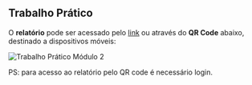 ## Trabalho Prático

O **relatório** pode ser acessado pelo [link](https://app.powerbi.com/view?r=eyJrIjoiYzE4NGQwMGYtNzNjZi00YTAxLTg2OTktNmQyZmNiNWRjZmQ4IiwidCI6IjdlOTNlMjg2LWIyOWEtNDQ1NC1hNDFhLWU4NDE5ZWM5ZGViNSJ9&pageName=ReportSection) ou através do **QR Code** abaixo, destinado a dispositivos móveis:

![Trabalho Prático Módulo 2](https://user-images.githubusercontent.com/63553829/90172589-a0fdf280-dd79-11ea-946c-cf7beb3c5604.jpg)

PS: para acesso ao relatório pelo QR code é necessário login.

